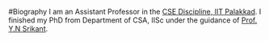 #Biography
I am an Assistant Professor in the <a href="https://iitpkd.ac.in/computer-science-and-engineering"> CSE Discipline, IIT Palakkad</a>.  I finished my PhD from Department of CSA, IISc under the guidance of <a href="https://www.csa.iisc.ac.in/~srikant/"> Prof. Y.N Srikant</a>.

